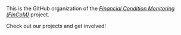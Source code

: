 This is the GitHub organization of the [*Financial Condition Monitoring (FinCoM)*](https://fincom.fh-ooe.at/) project.

Check out our projects and get involved!